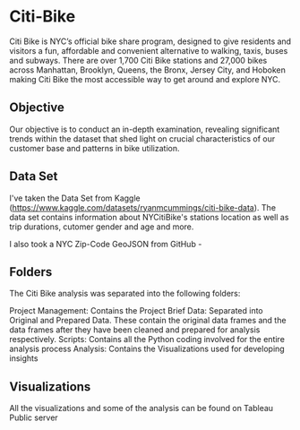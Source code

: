 # Citi-Bike

Citi Bike is NYC’s official bike share program, designed to give residents and visitors a fun, affordable and convenient alternative to walking, taxis, buses and subways. There are over 1,700 Citi Bike stations and 27,000 bikes across Manhattan, Brooklyn, Queens, the Bronx, Jersey City, and Hoboken making Citi Bike the most accessible way to get around and explore NYC.

## Objective

Our objective is to conduct an in-depth examination, revealing significant trends within the dataset that shed light on crucial characteristics of our customer base and patterns in bike utilization.

## Data Set

I've taken the Data Set from Kaggle (https://www.kaggle.com/datasets/ryanmcummings/citi-bike-data). The data set contains information about NYCitiBike's stations location as well as trip durations, cutomer gender and age and more.

I also took a NYC Zip-Code GeoJSON from GitHub - [
](https://github.com/fedhere/PUI2015_EC/blob/master/mam1612_EC/nyc-zip-code-tabulation-areas-polygons.geojson)

## Folders

The Citi Bike analysis was separated into the following folders:

Project Management: Contains the Project Brief
Data: Separated into Original and Prepared Data. These contain the original data frames and the data frames after they have been cleaned and prepared for analysis respectively. 
Scripts: Contains all the Python coding involved for the entire analysis process
Analysis: Contains the Visualizations used for developing insights

## Visualizations

All the visualizations and some of the analysis can be found on Tableau Public server
